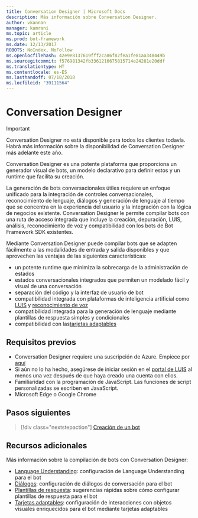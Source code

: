 ```yaml
---
title: Conversation Designer | Microsoft Docs
description: Más información sobre Conversation Designer.
author: vkannan
manager: kamrani
ms.topic: article
ms.prod: bot-framework
ms.date: 12/13/2017
ROBOTS: NoIndex, NoFollow
ms.openlocfilehash: 42e9e8137619fff2ca86f82fea1fe81aa348449b
ms.sourcegitcommit: f576981342fb3361216675815714e24281e20ddf
ms.translationtype: HT
ms.contentlocale: es-ES
ms.lasthandoff: 07/18/2018
ms.locfileid: "39111564"
---
```

# <a name="conversation-designer"></a>Conversation Designer
> [!IMPORTANT]
> Conversation Designer no está disponible para todos los clientes todavía. Habrá más información sobre la disponibilidad de Conversation Designer más adelante este año.

Conversation Designer es una potente plataforma que proporciona un generador visual de bots, un modelo declarativo para definir estos y un runtime que facilita su creación.

La generación de bots conversacionales útiles requiere un enfoque unificado para la integración de controles conversacionales, reconocimiento de lenguaje, diálogos y generación de lenguaje al tiempo que se concentra en la experiencia del usuario y la integración con la lógica de negocios existente. Conversation Designer le permite compilar bots con una ruta de acceso integrada que incluye la creación, depuración, LUIS, análisis, reconocimiento de voz y compatibilidad con los bots de Bot Framework SDK existentes.

Mediante Conversation Designer puede compilar bots que se adapten fácilmente a las modalidades de entrada y salida disponibles y que aprovechen las ventajas de las siguientes características: 

- un potente runtime que minimiza la sobrecarga de la administración de estados
- estados conversacionales integrados que permiten un modelado fácil y visual de una conversación
- separación del código y la interfaz de usuario de bot
- compatibilidad integrada con plataformas de inteligencia artificial como <a href="https://luis.ai" target="_blank">LUIS</a> y <a href="https://www.microsoft.com/cognitive-services/en-us/speech-api" target="_blank">reconocimiento de voz</a>
- compatibilidad integrada para la generación de lenguaje mediante plantillas de respuesta simples y condicionales
- compatibilidad con las[tarjetas adaptables](conversation-designer-adaptive-cards.md)

## <a name="prerequisites"></a>Requisitos previos

- Conversation Designer requiere una suscripción de Azure. Empiece por <a href="https://azure.microsoft.com/en-us/" target="_blank">aquí</a>
- Si aún no lo ha hecho, asegúrese de iniciar sesión en el [portal de LUIS](https://luis.ai) al menos una vez después de que haya creado una cuenta con ellos.
- Familiaridad con la programación de JavaScript. Las funciones de script personalizadas se escriben en JavaScript.
- Microsoft Edge o Google Chrome

## <a name="next-steps"></a>Pasos siguientes
> [!div class="nextstepaction"]
> [Creación de un bot](conversation-designer-create-bot.md)

## <a name="additional-resources"></a>Recursos adicionales
Más información sobre la compilación de bots con Conversation Designer:
- [Language Understanding](conversation-designer-luis.md): configuración de Language Understanding para el bot
- [Diálogos](conversation-designer-dialogues.md): configuración de diálogos de conversación para el bot
- [Plantillas de respuesta](conversation-designer-response-templates.md): sugerencias rápidas sobre cómo configurar plantillas de respuesta para el bot
- [Tarjetas adaptables](conversation-designer-adaptive-cards.md): configuración de interacciones con objetos visuales enriquecidos para el bot mediante tarjetas adaptables
